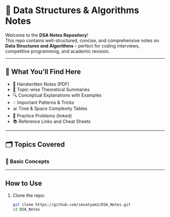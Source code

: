 # 📘 Data Structures & Algorithms Notes

Welcome to the **DSA Notes Repository**!  
This repo contains well-structured, concise, and comprehensive notes on **Data Structures and Algorithms** – perfect for coding interviews, competitive programming, and academic revision.

---

## 🧠 What You’ll Find Here

- 📒 Handwritten Notes (PDF)
- 🧾 Topic-wise Theoretical Summaries
- 🔍 Conceptual Explanations with Examples
- 💡 Important Patterns & Tricks
- 📊 Time & Space Complexity Tables
- 🧪 Practice Problems (linked)
- 📚 Reference Links and Cheat Sheets

---

## 🗂️ Topics Covered

### 📂 Basic Concepts

---

## How to Use

1. Clone the repo:

   ```bash
   git clone https://github.com/imsatyam1/DSA_Notes.git
   cd DSA_Notes
